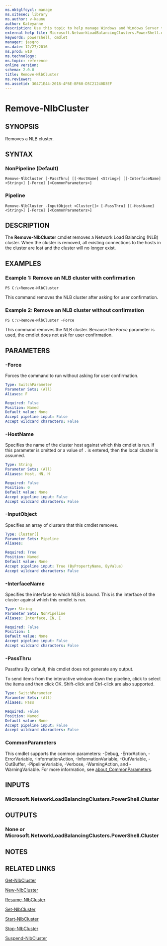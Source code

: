 ```yaml
---
ms.mktglfcycl: manage
ms.sitesec: library
ms.author: v-kaunu
author: Kateyanne
description: Use this topic to help manage Windows and Windows Server technologies with Windows PowerShell.
external help file: Microsoft.NetworkLoadBalancingClusters.PowerShell.dll-Help.xml
keywords: powershell, cmdlet
manager: jasgro
ms.date: 12/27/2016
ms.prod: w10
ms.technology: 
ms.topic: reference
online version: 
schema: 2.0.0
title: Remove-NlbCluster
ms.reviewer:
ms.assetid: 30471E44-2018-4F6E-BF60-D5C21240D3EF
---
```


# Remove-NlbCluster

## SYNOPSIS
Removes a NLB cluster.

## SYNTAX

### NonPipeline (Default)
```
Remove-NlbCluster [-PassThru] [[-HostName] <String>] [[-InterfaceName] <String>] [-Force] [<CommonParameters>]
```

### Pipeline
```
Remove-NlbCluster -InputObject <Cluster[]> [-PassThru] [[-HostName] <String>] [-Force] [<CommonParameters>]
```

## DESCRIPTION
The **Remove-NlbCluster** cmdlet removes a Network Load Balancing (NLB) cluster.
When the cluster is removed, all existing connections to the hosts in the cluster are lost and the cluster will no longer exist.

## EXAMPLES

### Example 1: Remove an NLB cluster with confirmation
```
PS C:\>Remove-NlbCluster
```

This command removes the NLB cluster after asking for user confirmation.

### Example 2: Remove an NLB cluster without confirmation
```
PS C:\>Remove-NlbCluster -Force
```

This command removes the NLB cluster.
Because the *Force* parameter is used, the cmdlet does not ask for user confirmation.

## PARAMETERS

### -Force
Forces the command to run without asking for user confirmation.

```yaml
Type: SwitchParameter
Parameter Sets: (All)
Aliases: F

Required: False
Position: Named
Default value: None
Accept pipeline input: False
Accept wildcard characters: False
```

### -HostName
Specifies the name of the cluster host against which this cmdlet is run.
If this parameter is omitted or a value of `.` is entered, then the local cluster is assumed.

```yaml
Type: String
Parameter Sets: (All)
Aliases: Host, HN, H

Required: False
Position: 0
Default value: None
Accept pipeline input: False
Accept wildcard characters: False
```

### -InputObject
Specifies an array of clusters that this cmdlet removes.

```yaml
Type: Cluster[]
Parameter Sets: Pipeline
Aliases: 

Required: True
Position: Named
Default value: None
Accept pipeline input: True (ByPropertyName, ByValue)
Accept wildcard characters: False
```

### -InterfaceName
Specifies the interface to which NLB is bound.
This is the interface of the cluster against which this cmdlet is run.

```yaml
Type: String
Parameter Sets: NonPipeline
Aliases: Interface, IN, I

Required: False
Position: 1
Default value: None
Accept pipeline input: False
Accept wildcard characters: False
```

### -PassThru
Passthru By default, this cmdlet does not generate any output. 

To send items from the interactive window down the pipeline, click to select the items and then click OK.
Shift-click and Ctrl-click are also supported.

```yaml
Type: SwitchParameter
Parameter Sets: (All)
Aliases: Pass

Required: False
Position: Named
Default value: None
Accept pipeline input: False
Accept wildcard characters: False
```

### CommonParameters
This cmdlet supports the common parameters: -Debug, -ErrorAction, -ErrorVariable, -InformationAction, -InformationVariable, -OutVariable, -OutBuffer, -PipelineVariable, -Verbose, -WarningAction, and -WarningVariable. For more information, see [about_CommonParameters](http://go.microsoft.com/fwlink/?LinkID=113216).

## INPUTS

### Microsoft.NetworkLoadBalancingClusters.PowerShell.Cluster

## OUTPUTS

### None or Microsoft.NetworkLoadBalancingClusters.PowerShell.Cluster

## NOTES

## RELATED LINKS

[Get-NlbCluster](./Get-NlbCluster.md)

[New-NlbCluster](./New-NlbCluster.md)

[Resume-NlbCluster](./Resume-NlbCluster.md)

[Set-NlbCluster](./Set-NlbCluster.md)

[Start-NlbCluster](./Start-NlbCluster.md)

[Stop-NlbCluster](./Stop-NlbCluster.md)

[Suspend-NlbCluster](./Suspend-NlbCluster.md)

